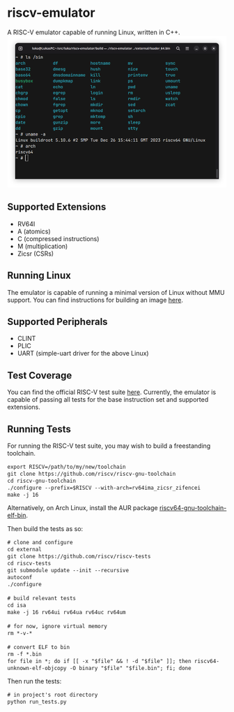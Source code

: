 # riscv-emulator
A RISC-V emulator capable of running Linux, written in C++.
![The emulator running Linux with a buildroot userspace](screenshots/linux_screenshot.png)

## Supported Extensions
* RV64I
* A (atomics)
* C (compressed instructions)
* M (multiplication)
* Zicsr (CSRs)

## Running Linux
The emulator is capable of running a minimal version of Linux without MMU support.
You can find instructions for building an image [here](https://github.com/franzflasch/linux_for_riscv_em).

## Supported Peripherals
* CLINT
* PLIC
* UART (simple-uart driver for the above Linux)

## Test Coverage
You can find the official RISC-V test suite [here](https://github.com/riscv-software-src/riscv-tests).
Currently, the emulator is capable of passing all tests for the base instruction set and supported extensions.

## Running Tests
For running the RISC-V test suite, you may wish to build a freestanding toolchain.
```
export RISCV=/path/to/my/new/toolchain
git clone https://github.com/riscv/riscv-gnu-toolchain
cd riscv-gnu-toolchain
./configure --prefix=$RISCV --with-arch=rv64ima_zicsr_zifencei
make -j 16
```
Alternatively, on Arch Linux, install the AUR package [riscv64-gnu-toolchain-elf-bin](https://aur.archlinux.org/packages/riscv-gnu-toolchain-bin).

Then build the tests as so:
```
# clone and configure
cd external
git clone https://github.com/riscv/riscv-tests
cd riscv-tests
git submodule update --init --recursive
autoconf
./configure

# build relevant tests
cd isa
make -j 16 rv64ui rv64ua rv64uc rv64um

# for now, ignore virtual memory
rm *-v-*

# convert ELF to bin
rm -f *.bin
for file in *; do if [[ -x "$file" && ! -d "$file" ]]; then riscv64-unknown-elf-objcopy -O binary "$file" "$file.bin"; fi; done
```

Then run the tests:
```
# in project's root directory
python run_tests.py
```
